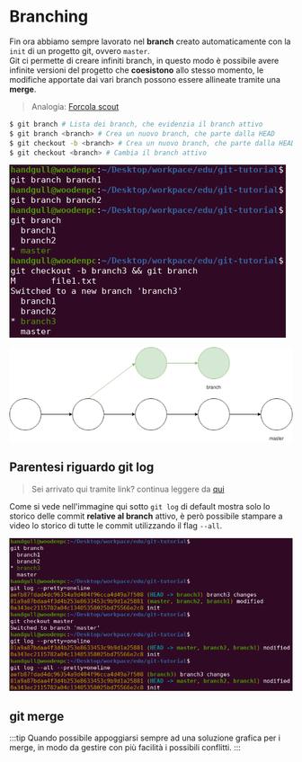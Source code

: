 # Branching
Fin ora abbiamo sempre lavorato nel **branch** creato automaticamente con la `init` di un progetto git, ovvero `master`.<br>
Git ci permette di creare infiniti branch, in questo modo è possibile avere infinite versioni del progetto che **coesistono** allo stesso momento, le modifiche apportate dai vari branch possono essere allineate tramite una **merge**.
> Analogia: [Forcola scout](https://it.scoutwiki.org/Forcola])
```sh
$ git branch # Lista dei branch, che evidenzia il branch attivo
$ git branch <branch> # Crea un nuovo branch, che parte dalla HEAD
$ git checkout -b <branch> # Crea un nuovo branch, che parte dalla HEAD e cambia il branch attivo in quello appena creato
$ git checkout <branch> # Cambia il branch attivo
```

![git-screenshot-06](../assets/git-screenshot-06.png)

![git-diagrams-03](../assets/git-diagrams-03.png)

## Parentesi riguardo git log

> Sei arrivato qui tramite link? continua leggere da [qui](../backtracking#branching)

Come si vede nell'immagine qui sotto `git log` di default mostra solo lo storico delle commit **relative al branch** attivo, è però possibile stampare a video lo storico di tutte le commit utilizzando il flag `--all`.

![git-screenshot-07](../assets/git-screenshot-07.png)

## git merge
:::tip
Quando possibile appoggiarsi sempre ad una soluzione grafica per i merge, in modo da gestire con più facilità i possibili conflitti.
:::
